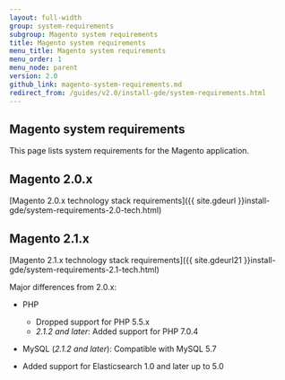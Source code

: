 ```yaml
---
layout: full-width
group: system-requirements
subgroup: Magento system requirements
title: Magento system requirements
menu_title: Magento system requirements
menu_order: 1
menu_node: parent
version: 2.0
github_link: magento-system-requirements.md
redirect_from: /guides/v2.0/install-gde/system-requirements.html
---
```


## Magento system requirements
This page lists system requirements for the Magento application.

## Magento 2.0.x
[Magento 2.0.x technology stack requirements]({{ site.gdeurl }}install-gde/system-requirements-2.0-tech.html)

## Magento 2.1.x
[Magento 2.1.x technology stack requirements]({{ site.gdeurl21 }}install-gde/system-requirements-2.1-tech.html)

Major differences from 2.0.x:

*	PHP
	
	*	Dropped support for PHP 5.5.x
	*	*2.1.2 and later*: Added support for PHP 7.0.4
*	MySQL (*2.1.2 and later*): Compatible with MySQL 5.7
*	Added support for Elasticsearch 1.0 and later up to 5.0